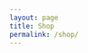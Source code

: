 ```yaml
---
layout: page
title: Shop
permalink: /shop/
---
```


<script type="text/javascript">
amzn_assoc_placement = "adunit0";
amzn_assoc_tracking_id = "trackercoin-20";
amzn_assoc_ad_mode = "search";
amzn_assoc_ad_type = "smart";
amzn_assoc_marketplace = "amazon";
amzn_assoc_region = "US";
amzn_assoc_default_search_phrase = "travel";
amzn_assoc_default_category = "All";
amzn_assoc_linkid = "e1ac2975ed1a27f5e305eba48599b0a7";
amzn_assoc_search_bar = "true";
amzn_assoc_search_bar_position = "top";
amzn_assoc_title = "Shop Related Products";
</script>
<script src="//z-na.amazon-adsystem.com/widgets/onejs?MarketPlace=US"></script>
